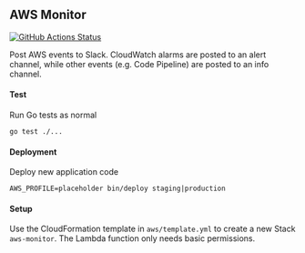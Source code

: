## AWS Monitor

[![GitHub Actions Status](https://github.com/jdahlke/aws-monitor/actions/workflows/tests.yml/badge.svg)](https://github.com/jdahlke/aws-monitor/actions/workflows/tests.yml)

Post AWS events to Slack. CloudWatch alarms are posted to an alert channel,
while other events (e.g. Code Pipeline) are posted to an info channel.

#### Test

Run Go tests as normal

```
go test ./...
```

#### Deployment

Deploy new application code

```
AWS_PROFILE=placeholder bin/deploy staging|production
```

#### Setup

Use the CloudFormation template in `aws/template.yml` to create a new Stack
`aws-monitor`.
The Lambda function only needs basic permissions.
